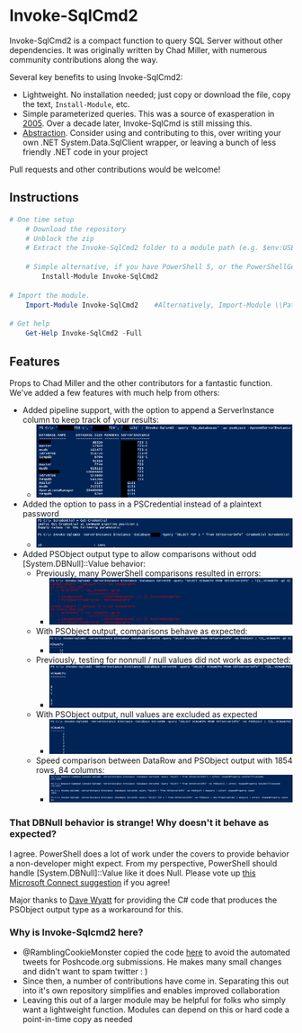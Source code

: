 Invoke-SqlCmd2
==============

Invoke-SqlCmd2 is a compact function to query SQL Server without other dependencies.  It was originally written by Chad Miller, with numerous community contributions along the way.

Several key benefits to using Invoke-SqlCmd2:

* Lightweight.  No installation needed; just copy or download the file, copy the text, `Install-Module`, etc.
* Simple parameterized queries.  This was a source of exasperation in [2005](https://blog.codinghorror.com/give-me-parameterized-sql-or-give-me-death/).  Over a decade later, Invoke-SqlCmd is still missing this.
* [Abstraction](https://powershell.org/2015/08/16/abstraction-and-configuration-data/).  Consider using and contributing to this, over writing your own .NET System.Data.SqlClient wrapper, or leaving a bunch of less friendly .NET code in your project

Pull requests and other contributions would be welcome!

## Instructions

```powershell
# One time setup
    # Download the repository
    # Unblock the zip
    # Extract the Invoke-SqlCmd2 folder to a module path (e.g. $env:USERPROFILE\Documents\WindowsPowerShell\Modules\)

    # Simple alternative, if you have PowerShell 5, or the PowerShellGet module:
        Install-Module Invoke-SqlCmd2

# Import the module.
    Import-Module Invoke-SqlCmd2    #Alternatively, Import-Module \\Path\To\Invoke-SqlCmd2

# Get help
    Get-Help Invoke-SqlCmd2 -Full
```

## Features

Props to Chad Miller and the other contributors for a fantastic function.  We've added a few features with much help from others:

* Added pipeline support, with the option to append a ServerInstance column to keep track of your results:
  * ![Add ServerInstance column](/Media/ISCAppendServerInstance.png)
* Added the option to pass in a PSCredential instead of a plaintext password
  * ![Use PSCredential](/Media/ISCCreds.png)
* Added PSObject output type to allow comparisons without odd [System.DBNull]::Value behavior:
  * Previously, many PowerShell comparisons resulted in errors:
    * ![GT Comparison Errors](/Media/ISCCompareGT.png)
  * With PSObject output, comparisons behave as expected:
    * ![GT Comparison Fix](/Media/ISCCompareGTFix.png)
  * Previously, testing for nonnull / null values did not work as expected:
    * ![NotNull Fails](/Media/ISCCompareNotNull.png)
  * With PSObject output, null values are excluded as expected
    * ![NotNull Fails Fix](/Media/ISCCompareNotNullFix.png)
  * Speed comparison between DataRow and PSObject output with 1854 rows, 84 columns:
    * ![Speed PSObject v Datarow](/Media/ISCPSObjectVsDatarow.png)

### That DBNull behavior is strange!  Why doesn't it behave as expected?

I agree.  PowerShell does a lot of work under the covers to provide behavior a non-developer might expect.  From my perspective, PowerShell should handle [System.DBNull]::Value like it does Null.  Please vote up [this Microsoft Connect suggestion](https://connect.microsoft.com/PowerShell/feedback/details/830412/provide-expected-comparison-handling-for-dbnull) if you agree!

Major thanks to [Dave Wyatt](http://powershell.org/wp/forums/topic/dealing-with-dbnull/) for providing the C# code that produces the PSObject output type as a workaround for this.

### Why is Invoke-Sqlcmd2 here?

* @RamblingCookieMonster copied the code [here](https://github.com/RamblingCookieMonster/PowerShell) to avoid the automated tweets for Poshcode.org submissions.  He makes many small changes and didn't want to spam twitter : )
* Since then, a number of contributions have come in.  Separating this out into it's own repository simplifies and enables improved collaboration
* Leaving this out of a larger module may be helpful for folks who simply want a lightweight function.  Modules can depend on this or hard code a point-in-time copy as needed
